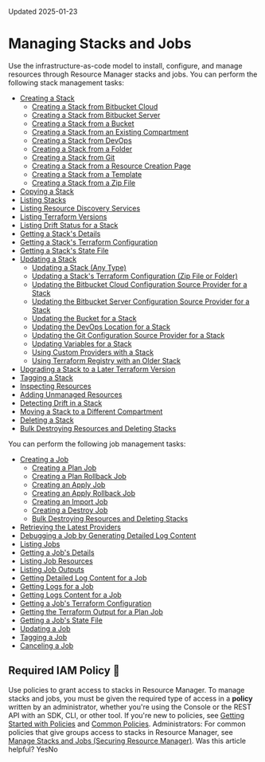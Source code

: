 Updated 2025-01-23
# Managing Stacks and Jobs
Use the infrastructure-as-code model to install, configure, and manage resources through Resource Manager stacks and jobs.
You can perform the following stack management tasks:
  * [Creating a Stack](https://docs.oracle.com/en-us/iaas/Content/ResourceManager/Tasks/create-stack.htm#top "Create a stack in Resource Manager. You can optionally postpone variables and other stack settings until after the stack is created.")
    * [Creating a Stack from Bitbucket Cloud](https://docs.oracle.com/en-us/iaas/Content/ResourceManager/Tasks/create-stack-bitbucket-cloud.htm#top "Create a stack in Resource Manager from a Terraform configuration stored in Bitbucket Cloud. Select a configuration source provider that specifies the Bitbucket Cloud information needed to access the configurations.")
    * [Creating a Stack from Bitbucket Server](https://docs.oracle.com/en-us/iaas/Content/ResourceManager/Tasks/create-stack-bitbucket-server.htm#top "Create a stack in Resource Manager from a Terraform configuration stored in Bitbucket Server. Select a configuration source provider that specifies the Bitbucket Server information needed to access the configurations.")
    * [Creating a Stack from a Bucket](https://docs.oracle.com/en-us/iaas/Content/ResourceManager/Tasks/create-stack-bucket.htm#top "Create a stack in Resource Manager from a Terraform configuration stored in an Object Storage bucket.")
    * [Creating a Stack from an Existing Compartment](https://docs.oracle.com/en-us/iaas/Content/ResourceManager/Tasks/create-stack-compartment.htm#top "Using resource discovery, create a stack in Resource Manager based on an existing compartment to generate a Terraform configuration that describes the compartment's resources.")
    * [Creating a Stack from DevOps](https://docs.oracle.com/en-us/iaas/Content/ResourceManager/Tasks/create-stack-devops.htm#top "Create a stack in Resource Manager from a Terraform configuration stored in DevOps.")
    * [Creating a Stack from a Folder](https://docs.oracle.com/en-us/iaas/Content/ResourceManager/Tasks/create-stack-local-folder.htm#top "Create a stack in Resource Manager from a local Terraform configuration stored in a folder.")
    * [Creating a Stack from Git](https://docs.oracle.com/en-us/iaas/Content/ResourceManager/Tasks/create-stack-git.htm#top "Create a stack in Resource Manager from a Terraform configuration stored in Git. Select a configuration source provider that specifies the Git information needed to access the configurations.")
    * [Creating a Stack from a Resource Creation Page](https://docs.oracle.com/en-us/iaas/Content/ResourceManager/Tasks/create-stack-resource.htm#top "Populate a resource creation page in another OCI service in the Console and then use the Save as stack button to create a stack in Resource Manager.")
    * [Creating a Stack from a Template](https://docs.oracle.com/en-us/iaas/Content/ResourceManager/Tasks/create-stack-template.htm#top "Create a stack in Resource Manager from a template. A template is a prebuilt Terraform configuration for deploying cloud resources in a common scenario.")
    * [Creating a Stack from a Zip File](https://docs.oracle.com/en-us/iaas/Content/ResourceManager/Tasks/create-stack-local.htm#top "Create a stack in Resource Manager from a local Terraform configuration stored in a zip file.")
  * [Copying a Stack](https://docs.oracle.com/en-us/iaas/Content/ResourceManager/Tasks/copy-stacks.htm#top "Duplicate a stack in Resource Manager.")
  * [Listing Stacks](https://docs.oracle.com/en-us/iaas/Content/ResourceManager/Tasks/list-stacks.htm#top "List stacks in Resource Manager.")
  * [Listing Resource Discovery Services](https://docs.oracle.com/en-us/iaas/Content/ResourceManager/Tasks/list-discovery-services.htm#top "List services that are supported for resource discovery in Resource Manager.")
  * [Listing Terraform Versions](https://docs.oracle.com/en-us/iaas/Content/ResourceManager/Tasks/list-tf-versions.htm#top "List versions of Terraform supported by Resource Manager.")
  * [Listing Drift Status for a Stack](https://docs.oracle.com/en-us/iaas/Content/ResourceManager/Tasks/list-drift.htm#top "List drift status for each resource in a stack in Resource Manager. Drift status is available for completed drift detections.")
  * [Getting a Stack's Details](https://docs.oracle.com/en-us/iaas/Content/ResourceManager/Tasks/get-stack.htm#top "Get the details of a stack in Resource Manager.")
  * [Getting a Stack's Terraform Configuration](https://docs.oracle.com/en-us/iaas/Content/ResourceManager/Tasks/get-stack-tf-config.htm#top "Download the Terraform configuration used by a stack in Resource Manager. The Terraform configuration file for a stack is the one associated with the most recent successful job.")
  * [Getting a Stack's State File](https://docs.oracle.com/en-us/iaas/Content/ResourceManager/Tasks/get-stack-tf-state.htm#top "Download the Terraform state file used by a stack in Resource Manager. The Terraform state file for a stack is the one associated with the most recent successful job.")
  * [Updating a Stack](https://docs.oracle.com/en-us/iaas/Content/ResourceManager/Tasks/update-stack.htm#top "Update a stack in Resource Manager.")
    * [Updating a Stack (Any Type)](https://docs.oracle.com/en-us/iaas/Content/ResourceManager/Tasks/update-stack-any-type.htm#top "Update a stack in Resource Manager. This page provides the basic steps for updating a stack.")
    * [Updating a Stack's Terraform Configuration (Zip File or Folder)](https://docs.oracle.com/en-us/iaas/Content/ResourceManager/Tasks/update-stack-tf-config.htm#top "Update the zip file or folder Terraform configuration used by a stack in Resource Manager. The updated configuration is used when you run jobs on the stack. A folder-based update is available using the Console only.")
    * [Updating the Bitbucket Cloud Configuration Source Provider for a Stack](https://docs.oracle.com/en-us/iaas/Content/ResourceManager/Tasks/update-stack-csp-bitbucket-cloud.htm#top "Update the Bitbucket Cloud configuration source provider used by a stack in Resource Manager. The updated configuration source provider is used when you run jobs on the stack.")
    * [Updating the Bitbucket Server Configuration Source Provider for a Stack](https://docs.oracle.com/en-us/iaas/Content/ResourceManager/Tasks/update-stack-csp-bitbucket-server.htm#top "Update the Bitbucket Server configuration source provider used by a stack in Resource Manager. The updated configuration source provider is used when you run jobs on the stack.")
    * [Updating the Bucket for a Stack](https://docs.oracle.com/en-us/iaas/Content/ResourceManager/Tasks/update-stack-bucket.htm#top "Update the Object Storage bucket used by a stack in Resource Manager. The updated bucket is used when you run jobs on the stack.")
    * [Updating the DevOps Location for a Stack](https://docs.oracle.com/en-us/iaas/Content/ResourceManager/Tasks/update-stack-devops.htm#top "Update the DevOps repository or other location details used by a stack in Resource Manager. The updated location is used when you run jobs on the stack.")
    * [Updating the Git Configuration Source Provider for a Stack](https://docs.oracle.com/en-us/iaas/Content/ResourceManager/Tasks/update-stack-csp.htm#top "Update the Git configuration source provider used by a stack in Resource Manager. The updated configuration source provider is used when you run jobs on the stack.")
    * [Updating Variables for a Stack](https://docs.oracle.com/en-us/iaas/Content/ResourceManager/Tasks/update-stack-vars.htm#top "Update the variable values used by a stack in Resource Manager.")
    * [Using Custom Providers with a Stack](https://docs.oracle.com/en-us/iaas/Content/ResourceManager/Tasks/update-stack-custom-providers.htm#top "Update a stack to fetch custom providers from Object Storage buckets.")
    * [Using Terraform Registry with an Older Stack](https://docs.oracle.com/en-us/iaas/Content/ResourceManager/Tasks/update-stack-tf-reg.htm#top "Update an older stack to fetch providers from Terraform Registry.")
  * [Upgrading a Stack to a Later Terraform Version](https://docs.oracle.com/en-us/iaas/Content/ResourceManager/Tasks/upgradingstacks.htm#top "Upgrade a stack in Resource Manager to a later Terraform version.")
  * [Tagging a Stack](https://docs.oracle.com/en-us/iaas/Content/ResourceManager/Tasks/update-stack-tags.htm#top "Add tag metadata to a stack in Resource Manager. Tags are key-value pairs that you attach to resources to help you organize and track the resources across compartments.")
  * [Inspecting Resources](https://docs.oracle.com/en-us/iaas/Content/ResourceManager/Tasks/inspect-resources.htm#top "Inspecting resources in a compartment allows you to confirm existence of a resource that you provisioned \(by running an apply job\) or absence of a resource that you released \(by running a destroy job\).")
  * [Adding Unmanaged Resources](https://docs.oracle.com/en-us/iaas/Content/ResourceManager/Tasks/to_add_resources_stack.htm#top "Add existing resources to a stack in Resource Manager.")
  * [Detecting Drift in a Stack](https://docs.oracle.com/en-us/iaas/Content/ResourceManager/Tasks/detect-drift.htm#top "Detect drift in a stack in Resource Manager. Drift is the difference between the actual, real-world state of your infrastructure and the stack's last executed configuration.")
  * [Moving a Stack to a Different Compartment](https://docs.oracle.com/en-us/iaas/Content/ResourceManager/Tasks/change-compartment-stack.htm#top "Move a stack in Resource Manager to another compartment.")
  * [Deleting a Stack](https://docs.oracle.com/en-us/iaas/Content/ResourceManager/Tasks/delete-stack.htm#top "Delete a stack in Resource Manager. You can't undo the deletion of a stack.")
  * [Bulk Destroying Resources and Deleting Stacks](https://docs.oracle.com/en-us/iaas/Content/ResourceManager/Tasks/bulk-destroy-delete.htm#bulk-destroy-delete "For the specified compartment, use the following script to delete all the stacks in Resource Manager and destroy all the resources associated with the corresponding stacks.")


You can perform the following job management tasks:
  * [Creating a Job](https://docs.oracle.com/en-us/iaas/Content/ResourceManager/Tasks/create-job.htm#top "Create a job in Resource Manager, such as plan, apply, or destroy.")
    * [Creating a Plan Job](https://docs.oracle.com/en-us/iaas/Content/ResourceManager/Tasks/create-job-plan.htm#top "Create a plan job in Resource Manager.")
    * [Creating a Plan Rollback Job](https://docs.oracle.com/en-us/iaas/Content/ResourceManager/Tasks/create-job-plan-rollback.htm#top "Create a plan rollback job in Resource Manager.")
    * [Creating an Apply Job](https://docs.oracle.com/en-us/iaas/Content/ResourceManager/Tasks/create-job-apply.htm#top "Create an apply job in Resource Manager.")
    * [Creating an Apply Rollback Job](https://docs.oracle.com/en-us/iaas/Content/ResourceManager/Tasks/create-job-apply-rollback.htm#top "Create an apply rollback job in Resource Manager.")
    * [Creating an Import Job](https://docs.oracle.com/en-us/iaas/Content/ResourceManager/Tasks/create-job-import.htm#top "Create an import job in Resource Manager to import state files for existing resources already managed by Terraform. An import job sets the provided Terraform state file as the current state of the stack.")
    * [Creating a Destroy Job](https://docs.oracle.com/en-us/iaas/Content/ResourceManager/Tasks/create-job-destroy.htm#top "Create a destroy job in Resource Manager to release \(tear down\) resources associated with a stack and clean up the tenancy. Released resources are eventually deleted by the related OCI service. For example, a released compute instance is eventually deleted by the OCI Compute service.")
    * [Bulk Destroying Resources and Deleting Stacks](https://docs.oracle.com/en-us/iaas/Content/ResourceManager/Tasks/bulk-destroy-delete2.htm#bulk-destroy-delete2 "For the specified compartment, use the following script to delete all the stacks in Resource Manager and destroy all the resources associated with the corresponding stacks.")
  * [Retrieving the Latest Providers](https://docs.oracle.com/en-us/iaas/Content/ResourceManager/Tasks/create-job-lock-file.htm#top "Within the version constraints of the Terraform configuration, retrieve the latest versions available from the configured source of Terraform providers when running a job. You can retrieve the latest providers when running the following types of jobs: plan, apply, destroy, import state, and run drift detection.")
  * [Debugging a Job by Generating Detailed Log Content](https://docs.oracle.com/en-us/iaas/Content/ResourceManager/Tasks/create-job-debug.htm#top "Debug a job by generating detailed log content. Detailed log content is generated for a job when you specify the verbosity to use, such as ERROR. By default, no detailed log content is generated \(null or None\).")
  * [Listing Jobs](https://docs.oracle.com/en-us/iaas/Content/ResourceManager/Tasks/list-jobs.htm#top "List jobs in Resource Manager.")
  * [Getting a Job's Details](https://docs.oracle.com/en-us/iaas/Content/ResourceManager/Tasks/get-job.htm#top "Get the details of a job in Resource Manager. You can view name, type, status, and other key information about jobs for a specific compartment or stack. For configurations stored in Git, job details include the relevant commit identifier.")
  * [Listing Job Resources](https://docs.oracle.com/en-us/iaas/Content/ResourceManager/Tasks/list-job-resources.htm#top "List job resources in Resource Manager for a completed apply or apply rollback job. Job resources are infrastructure objects such as virtual networks and compute instances that were provisioned by the job.")
  * [Listing Job Outputs](https://docs.oracle.com/en-us/iaas/Content/ResourceManager/Tasks/list-job-outputs.htm#top "List outputs from a completed apply or apply rollback job in Resource Manager. Job outputs are generated from output variables in the job's associated Terraform configuration.")
  * [Getting Detailed Log Content for a Job](https://docs.oracle.com/en-us/iaas/Content/ResourceManager/Tasks/get-job-detailed-log-content.htm#top "Download detailed log content \(a .log file\) for a job in Resource Manager.")
  * [Getting Logs for a Job](https://docs.oracle.com/en-us/iaas/Content/ResourceManager/Tasks/get-job-logs.htm#top "View console logs for a job in Resource Manager.")
  * [Getting Logs Content for a Job](https://docs.oracle.com/en-us/iaas/Content/ResourceManager/Tasks/get-job-logs-content.htm#top "Download console logs \(raw .txt job logs content\) for a job in Resource Manager.")
  * [Getting a Job's Terraform Configuration](https://docs.oracle.com/en-us/iaas/Content/ResourceManager/Tasks/get-job-tf-config.htm#top "Download the Terraform configuration \(.zip file\) for a job in Resource Manager.")
  * [Getting the Terraform Output for a Plan Job](https://docs.oracle.com/en-us/iaas/Content/ResourceManager/Tasks/get-job-tf-plan.htm#top "Download the output of a plan job in Resource Manager.")
  * [Getting a Job's State File](https://docs.oracle.com/en-us/iaas/Content/ResourceManager/Tasks/get-job-tf-state.htm#top "Download the Terraform state file \(.json\) from a completed apply, apply rollback, or import job in Resource Manager.")
  * [Updating a Job](https://docs.oracle.com/en-us/iaas/Content/ResourceManager/Tasks/update-job.htm#top "Update a job's name or tags in Resource Manager.")
  * [Tagging a Job](https://docs.oracle.com/en-us/iaas/Content/ResourceManager/Tasks/update-job-tags.htm#top "Add tag metadata to a job in Resource Manager. Tags are key-value pairs that you attach to resources to help you organize and track the resources across compartments.")
  * [Canceling a Job](https://docs.oracle.com/en-us/iaas/Content/ResourceManager/Tasks/cancel-job.htm#top "Cancel a running job in Resource Manager.")


## Required IAM Policy 🔗 
Use policies to grant access to stacks in Resource Manager.
To manage stacks and jobs, you must be given the required type of access in a **policy** written by an administrator, whether you're using the Console or the REST API with an SDK, CLI, or other tool. If you're new to policies, see [Getting Started with Policies](https://docs.oracle.com/iaas/Content/Identity/policiesgs/get-started-with-policies.htm) and [Common Policies](https://docs.oracle.com/iaas/Content/Identity/policiescommon/commonpolicies.htm).
Administrators: For common policies that give groups access to stacks in Resource Manager, see [Manage Stacks and Jobs (Securing Resource Manager)](https://docs.oracle.com/iaas/Content/Security/Reference/resourcemanager_security.htm#iam-policies__stacks-jobs).
Was this article helpful?
YesNo

